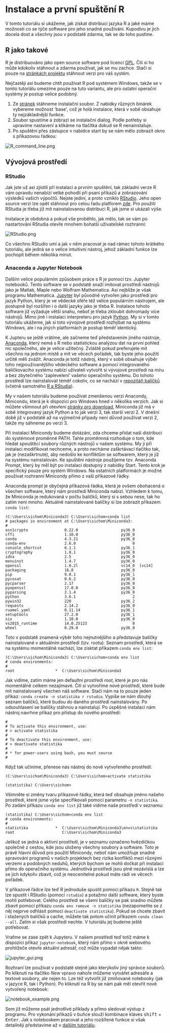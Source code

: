 # Instalace a první spuštění R

V tomto tutoriálu si ukážeme, jak získat distribuci jazyka R a jaké máme možnosti co se týče software pro jeho snadné používání. Kupodivu je jich docela dost a všechny jsou v podstatě zdarma, tak se do toho pusťme.

## R jako takové

R je distribuováno jako open source software pod licencí [GPL](https://github.com/wch/r-source/blob/trunk/COPYING). Čili si ho může kdokoliv stáhnout a zdarma používat, jak se mu zachce. Stačí si pouze na [stránkách projektu](https://cloud.r-project.org/) stáhnout verzi pro váš systém.

Nejčastěji asi budeme chtít používat R pod systémem Windows, takže se v tomto tutoriálu omezíme pouze na tuto variantu, ale pro ostatní operační systémy je postup velice podobný.

 1. Ze [stránek](https://cloud.r-project.org/) stáhneme instalační soubor. Z nabídky různých binárek vybereme možnost 'base', což je holá instalace, která v sobě obsahuje ty nejzákladnější funkce.
 2. Soubor spustíme a zobrazí se instalační dialog. Podle potřeby si upravíme nastavení a klikáme na tlačítka dokud se R nenainstaluje.
 3. Po spuštění přes zástupce v nabídce start by se nám mělo zobrazit okno s příkazovou řádkou:
    
![R_command_line.png](R_command_line.png  "R_command_line.png")

## Vývojová prostředí

### RStudio

Jak jste už asi zjistili při instalaci a prvním spuštění, tak základní verze R vám opravdu nenabízí velké pohodlí při psaní příkazů a zobrazování výsledků vašich výpočtů. Nejste jediní, a proto vzniklo [RStudio](https://www.rstudio.com). Jeho open source verzi lze opět stáhnout pro celou řadu platforem [zde](https://www.rstudio.com/products/rstudio/download/#download). Pro použití RStudia je třeba již mít nainstalovanou distribuci R, jak jsme si ukázali výše. 

Instalace je obdobná a pokud vše proběhlo, jak mělo, tak se vám po nastartování RStudia otevře mnohem bohatší uživatelské rozhranní:

![RStudio.png](RStudio.png  "RStudio.png")

Co všechno RStudio umí a jak v něm pracovat je nad rámec tohoto krátkého tutoriálu, ale jedná se o velice intuitivní nástroj, jehož základní funkce lze pochopit během několika minut.

### Anaconda a Jupyter Notebook

Dalším velice populárním způsobem práce s R je pomocí tzv. Jupyter notebooků. Tento software se v podstatě snaží imitovat prostředí nástrojů jako je Matlab, Maple nebo Wolfram Mathematica. Asi nejblíže je však programu Mathematica. [Jupyter](http://jupyter.org/) byl původně vytvořen jako prostředí pro jazyk Python, který je ve vědecké sféře též velice populárním nástrojem, ale postupně byl rozšířen i o další jazyky jako je třeba R. Instalace tohoto software již vyžaduje větší snahu, neboť je třeba zkloubit dohromady více nástrojů. Mimo jiné i instalaci interpreteru pro jazyk [Python](https://www.python.org/). My si v tomto tutoriálu ukážeme, jak si toto vývojové prostředí rozhýbat na systému Windows, ale i na jiných platformách je postup téměř identický.

K Jupteru se ještě vrátíme, ale začneme teď představením jiného nástroje, [Anaconda](www.continuum.io/anaconda), který nemá s R nebo statistickou analýzou dat na první pohled nic společného, ale je velice užitečný. Zvláště pokud preferujete mít všechno na jednom místě a mít ve věcech pořádek, tak byste jeho použití určitě měli zvážit. Anaconda je totiž nástroj, který v sobě obsahuje výběr toho nejpoužívanějšího vědeckého software a pomocí integrovaného balíčkovacího systému nabízí uživateli vytvořit si vývojové prostředí na míru a bez zbytečného 'zaplevelení' vašeho operačního systému. Do tohoto prostředí lze nainstalovat téměř cokoliv, co se nachází v [repozitáři balíčků](https://anaconda.org/) (včetně samotného [R a RStudia](https://anaconda.org/r)).

My v našem tutoriálu budeme používat zmenšenou verzi Anacondy, Minicondu, která je k dispozici pro Windows hned v několika verzích. Jak si můžete všimnout při otevření [stránky pro download](https://conda.io/miniconda.html), Miniconda již má v sobě integrovaný jazyk Python a to jak verzi 3, tak starší verzi 2. V dnešní době již v podstatě až na vyjímečné případy není důvod používat verzi 2, takže my sáhneme po verzi 3.

Při instalaci Minicondy budeme dotázáni, zda chceme přidat naší distribuci do systémové proměnné PATH. Tahle proměnnná rozhoduje o tom, kde hledat spouštěcí soubory různých nástrojů v našem systému. My ji při instalaci modifikovat nechceme, a proto necháme zaškrtávací tlačítko tak, jak je (nezaškrtnuté), aby nedošlo ke konfliktům se softwarem, který je již na systému nainstalován. Ke spuštění nástroje použijeme tzv. Anaconda Prompt, který by měl být po instalaci dostupný z nabídky Start. Tento krok je specifický pouze pro systém Windows. Na ostatních platformách je možné používat rozhranní Minicondy přímo z vaší příkazové řádky.

Anaconda prompt je obyčejná příkazová řádka, která je ovšem obohacená o všechen software, který nám prostředí Miniconda nabízí. Vzhledem k tomu, že Miniconda je redukovaná v počtu balíčků, který si s sebou nese, tak ho zatím není mnoho. Aktuálně nainstalované balíčky si lze zobrazit příkazem `conda list`:

```no-highlight
(C:\Users\sichom\Miniconda3) C:\Users\sichom>conda list
# packages in environment at C:\Users\sichom\Miniconda3:
#
asn1crypto                0.22.0                   py36_0
cffi                      1.10.0                   py36_0
conda                     4.3.21                   py36_0
conda-env                 2.6.0                         0
console_shortcut          0.1.1                    py36_1
cryptography              1.8.1                    py36_0
idna                      2.5                      py36_0
menuinst                  1.4.7                    py36_0
openssl                   1.0.2l                   vc14_0  [vc14]
packaging                 16.8                     py36_0
pip                       9.0.1                    py36_1
pycosat                   0.6.2                    py36_0
pycparser                 2.17                     py36_0
pyopenssl                 17.0.0                   py36_0
pyparsing                 2.1.4                    py36_0
python                    3.6.1                         2
pywin32                   220                      py36_2
requests                  2.14.2                   py36_0
ruamel_yaml               0.11.14                  py36_1
setuptools                27.2.0                   py36_1
six                       1.10.0                   py36_0
vs2015_runtime            14.0.25123                    0
wheel                     0.29.0                   py36_0
```

Toto v podstatě znamená výběr toho nejnutnějšího a představuje balíčky nainstalované v aktuálním prostředí (tzv. rootu). Seznam prostředí, která se na systému momentálně nachází, lze získtat příkazem `conda env list`:

```no-highlight
(C:\Users\sichom\Miniconda3) C:\Users\sichom>conda env list
# conda environments:
#
root                  *  C:\Users\sichom\Miniconda3
```

Jak vidíme, zatím máme jen defaultní prostředí *root*, které je pro nás momentálně celkem nezajímavé. Čili si vytvoříme nové prostředí, které bude mít nainstalovaný všechen náš software. Stačí nám na to pouze jeden příkaz: `conda create -n statistika r rstudio`. Vypíše se nám dlouhý seznam balíčků, které budou do daného prostředí nainstalovány. Po odsouhlasení se balíčky stáhnou a nainstalují. Po úspěšné instalaci nám nástroj navrhne příkaz pro přístup do nového prostředí:

```no-highlight
#
# To activate this environment, use:
# > activate statistika
#
# To deactivate this environment, use:
# > deactivate statistika
#
# * for power-users using bash, you must source
#
```

Když tak učiníme, přenese nás nástroj do nově vytvořeného prostředí:

```no-highlight
(C:\Users\sichom\Miniconda3) C:\Users\sichom>activate statistika

(statistika) C:\Users\sichom>
```

Všimněte si změny tvaru příkazové řádky, která teď obsahuje jméno našeho prostředí, které jsme výše specifikovali pomocí parametru `-n statistika`. Po zadání příkazu `conda env list` již také vidíme naše prostředí v seznamu:

```no-highlight
(statistika) C:\Users\sichom>conda env list
# conda environments:
#
statistika            *  C:\Users\sichom\Miniconda3\envs\statistika
root                     C:\Users\sichom\Miniconda3
```

Jelikož se jedná o aktivní prostředí, je v seznamu označeno hvězdičkou společně z cestou, kde jsou uloženy všechny soubory a software. Toto je právě hlavní důvod pro použití Minicondy, neboť nám umožňuje snadné spravování programů v našich projektech bez rizika konfliktů mezi různými verzemi a podobných neduhů, kterých bychom se mohli dočkat při instalaci přímo do operačního systému. Jednotlivá prostředí jsou plně nezávislá a lze se jich kdykoliv zbavit, což je neocenitelné pokud máte rádi ve věcech pořádek.

V příkazové řádce lze teď R jednoduše spustit pomocí příkazu `R`. Stejně tak lze spustit i RStudio (pomocí `rstudio`)  a potažmo další software, který byste mohli potřebovat. Celého prostředí se všemi balíčky se pak snadno můžete zbavit pomocí příkazu `conda env remove -n statistika` (nezapomeňte se z něj nejprve odhlásit pomocí `deactivate statistika`). Pokud se chcete zbavit i stažených balíčků a cache, můžete tak potom učinit příkazem `conda clean --all`. Zatím si však prostředí nechte. V tutoriálu jej budeme ještě potřebovat.

Vraťme se zase zpět k Jupyteru. V našem prostředí teď totiž máme k dispozici příkaz `jupyter-notebook`, který nám přímo v okně webového prohlížeče otevře aktuální adresář, což může vypadat nějak takto:

![jupyter_gui.png](jupyter_gui.png  "jupyter_gui.png")

Rozhraní lze používat v podstatě stejně jako kterýkoliv jiný správce souborů. Po kliknutí na tlačítko *New* vpravo nahoře můžeme vytvářet adresáře a textové soubory, ale nejen to. Lze též vytvořit již zmiňované notebooky (jak v jazyce R, tak i Python). Po kliknutí na R by se nám pak měl otevřít nově vytvořený notebook:

![notebook_example.png](notebook_example.png  "notebook_example.png")

Sem již můžeme psát jednotlivé příklady a přímo sledovat výstup z programu. Pro vykonání příkazů v buňce slouží kombinace kláves <kbd>shift</kbd> + <kbd>Enter</kbd>.  Jak s notebookem pracovat a jeho rozšířené funkce si však detailněji představíme až v [dalším tutoriálu](../02/).